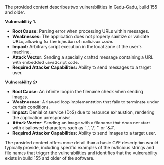 The provided content describes two vulnerabilities in Gadu-Gadu, build 155 and older.

**Vulnerability 1:**

*   **Root Cause:** Parsing error when processing URLs within messages.
*   **Weaknesses:** The application does not properly sanitize or validate URLs, allowing for the injection of malicious code.
*   **Impact:** Arbitrary script execution in the local zone of the user's machine.
*   **Attack Vector:** Sending a specially crafted message containing a URL with embedded JavaScript code.
*   **Required Attacker Capabilities:** Ability to send messages to a target user.

**Vulnerability 2:**

*   **Root Cause:** An infinite loop in the filename check when sending images.
*   **Weaknesses:** A flawed loop implementation that fails to terminate under certain conditions.
*   **Impact:** Denial of service (DoS) due to resource exhaustion, rendering the application unresponsive.
*   **Attack Vector:** Sending an image with a filename that does not start with disallowed characters such as '..', '/', '\' or '&#'.
*   **Required Attacker Capabilities:** Ability to send images to a target user.

The provided content offers more detail than a basic CVE description would typically provide, including specific examples of the malicious strings and file names that trigger the vulnerabilities and identifies that the vulnerability exists in build 155 and older of the software.